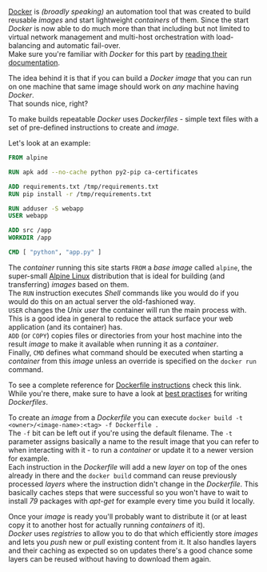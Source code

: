 [Docker](https://www.docker.com) is *(broadly speaking)* an automation tool that was created to 
build reusable *images* and start lightweight *containers* of them.
Since the start *Docker* is now able to do much more than that including but not limited to 
virtual network management and multi-host orchestration with load-balancing and 
automatic fail-over.  
Make sure you're familiar with *Docker* for this part by 
[reading their documentation](https://docs.docker.com/get-started/).

The idea behind it is that if you can build a *Docker* *image* that you can run on one machine
that same image should work on *any* machine having *Docker*.  
That sounds nice, right?

To make builds repeatable *Docker* uses *Dockerfiles* - simple text files with a set of 
pre-defined instructions to create and *image*.

Let's look at an example:
```dockerfile
FROM alpine

RUN apk add --no-cache python py2-pip ca-certificates

ADD requirements.txt /tmp/requirements.txt
RUN pip install -r /tmp/requirements.txt

RUN adduser -S webapp
USER webapp

ADD src /app
WORKDIR /app

CMD [ "python", "app.py" ]
```

The *container* running this site starts `FROM` a *base image* called `alpine`,
the super-small [Alpine Linux](https://alpinelinux.org) distribution that is 
ideal for building (and transferring) *images* based on them.  
The `RUN` instruction executes *Shell* commands like you would do if you would do this
on an actual server the old-fashioned way.  
`USER` changes the *Unix user* the container will run the main process with.
This is a good idea in general to reduce the attack surface your web application
(and its container) has.  
`ADD` (or `COPY`) copies files or directories from your host machine into the 
result *image* to make it available when running it as a *container*.  
Finally, `CMD` defines what command should be executed when starting a *container* from
this *image* unless an override is specified on the `docker run` command.

To see a complete reference for [Dockerfile instructions](https://docs.docker.com/engine/reference/builder/) check this link.
While you're there, make sure to have a look at 
[best practises](https://docs.docker.com/engine/userguide/eng-image/dockerfile_best-practices/) for writing *Dockerfiles*.

To create an *image* from a *Dockerfile* you can execute 
`docker build -t <owner>/<image-name>:<tag> -f Dockerfile .`  
The `-f` bit can be left out if you're using the default filename.
The `-t` parameter assigns basically a name to the result image that you can refer to
when interacting with it - to run a *container* or update it to a newer version for example.  
Each instruction in the *Dockerfile* will add a new *layer* on top of the ones already in there
and the `docker build` command can reuse previously processed *layers* where the instruction
didn't change in the *Dockerfile*.
This basically caches steps that were successful so you won't have to wait to install *79*
packages with *apt-get* for example every time you build it locally.

Once your *image* is ready you'll probably want to distribute it (or at least copy it
to another host for actually running *containers* of it).  
*Docker* uses *registries* to allow you to do that which efficiently store *images*
and lets you *push* new or *pull* existing content from it.
It also handles layers and their caching as expected so on updates there's a good chance
some layers can be reused without having to download them again.
